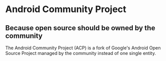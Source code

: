 # Android Community Project
## Because open source should be owned by the community

The Android Community Project (ACP) is a fork of Google's Android Open Source Project managed by the community instead of one single entity.

